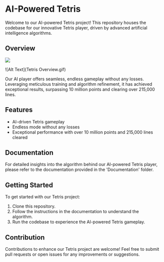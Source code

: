 # AI-Powered Tetris

Welcome to our AI-powered Tetris project! This repository houses the codebase for our innovative Tetris player, driven by advanced artificial intelligence algorithms.

## Overview
<img src="https://github.com/OmarGaafar1/Tetris-AI-GeneticAlgorithm/assets/92587188/ade101fd-9dfb-4a8e-a707-7b853512a15f)"  style="object-fit: center;">

![Alt Text](Tetris Overview.gif)

Our AI player offers seamless, endless gameplay without any losses. Leveraging meticulous training and algorithm refinement, it has achieved exceptional results, surpassing 10 million points and clearing over 215,000 lines.

## Features

- AI-driven Tetris gameplay
- Endless mode without any losses
- Exceptional performance with over 10 million points and 215,000 lines cleared

## Documentation

For detailed insights into the algorithm behind our AI-powered Tetris player, please refer to the documentation provided in the 'Documentation' folder.

## Getting Started

To get started with our Tetris project:
1. Clone this repository.
2. Follow the instructions in the documentation to understand the algorithm.
3. Run the codebase to experience the AI-powered Tetris gameplay.

## Contribution

Contributions to enhance our Tetris project are welcome! Feel free to submit pull requests or open issues for any improvements or suggestions.


